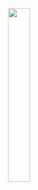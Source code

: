 <img src="https://github.com/user-attachments/assets/9eb20b5a-2cdc-4d67-a243-958170e89734" width=30% height=30%>
